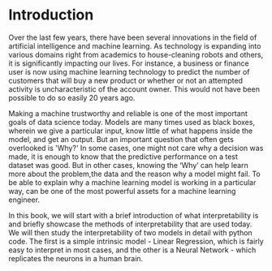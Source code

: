 # Introduction

Over the last few years, there have been several innovations in the field of artificial intelligence and machine learning. As technology is expanding into various domains right from academics to house-cleaning robots and others, it is significantly impacting our lives. For instance, a business or finance user is now using machine learning technology to predict the number of customers that will buy a new product or whether or not an attempted activity is uncharacteristic of the account owner. This would not have been possible to do so easily 20 years ago.

Making a machine trustworthy and reliable is one of the most important goals of data science today. Models are many times used as black boxes, wherein we give a particular input, know little of what happens inside the model, and get an output. But an important question that often gets overlooked is 'Why?' In some cases, one might not care why a decision was made, it is enough to know that the predictive performance on a test dataset was good. But in other cases, knowing the ‘Why’ can help learn more about the problem,the data and the reason why a model might fail. To be able to explain why a machine learning model is working in a particular way, can be one of the most powerful assets for a machine learning engineer.

In this book, we will start with a brief introduction of what interpretability is and briefly showcase the methods of interpretability that are used today. We will then study the interpretability of two models in detail with python code. The first is a simple intrinsic model - Linear Regression, which is fairly easy to interpret in most cases, and the other is a Neural Network - which replicates the neurons in a human brain.



